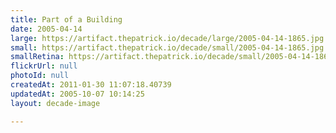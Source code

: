 ```yaml
---
title: Part of a Building
date: 2005-04-14
large: https://artifact.thepatrick.io/decade/large/2005-04-14-1865.jpg
small: https://artifact.thepatrick.io/decade/small/2005-04-14-1865.jpg
smallRetina: https://artifact.thepatrick.io/decade/small/2005-04-14-1865@2x.jpg
flickrUrl: null
photoId: null
createdAt: 2011-01-30 11:07:18.40739
updatedAt: 2005-10-07 10:14:25
layout: decade-image

---
```


